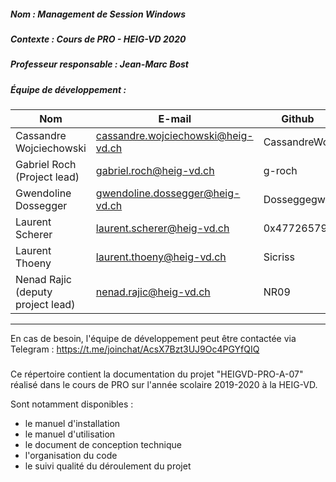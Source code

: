 ##### Nom : Management de Session Windows

##### Contexte : Cours de PRO - HEIG-VD 2020

##### Professeur responsable : Jean-Marc Bost

##### Équipe de développement :

| Nom                               | E-mail                                                       | Github       |
| --------------------------------- | ------------------------------------------------------------ | ------------ |
| Cassandre Wojciechowski           | [cassandre.wojciechowski@heig-vd.ch](mailto:cassandre.wojciechowski@heig-vd.ch) | CassandreWoj |
| Gabriel Roch (Project lead)       | [gabriel.roch@heig-vd.ch](mailto:gabriel.roch@heig-vd.ch)    | g-roch       |
| Gwendoline Dossegger              | [gwendoline.dossegger@heig-vd.ch](mailto:gwendoline.dossegger@heig-vd.ch) | Dosseggegw1  |
| Laurent Scherer                   | [laurent.scherer@heig-vd.ch](mailto:laurent.scherer@heig-vd.ch) | 0x47726579   |
| Laurent Thoeny                    | [laurent.thoeny@heig-vd.ch](mailto:laurent.thoeny@heig-vd.ch) | Sicriss      |
| Nenad Rajic (deputy project lead) | [nenad.rajic@heig-vd.ch](mailto:nenad.rajic@heig-vd.ch)      | NR09         |

----

En cas de besoin, l'équipe de développement peut être contactée via Telegram : https://t.me/joinchat/AcsX7Bzt3UJ9Oc4PGYfQIQ

### 
Ce répertoire contient la documentation du projet "HEIGVD-PRO-A-07" réalisé dans le cours de PRO sur l'année scolaire 2019-2020 à la HEIG-VD.

Sont notamment disponibles : 
- le manuel d'installation
- le manuel d'utilisation
- le document de conception technique
- l'organisation du code
- le suivi qualité du déroulement du projet
